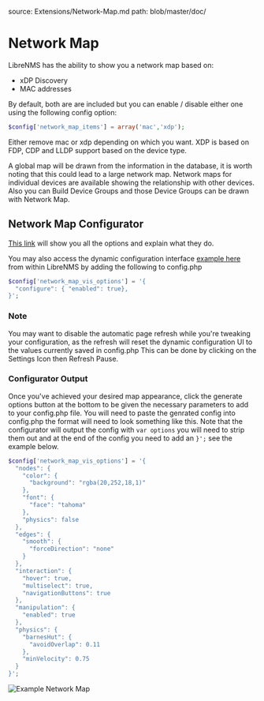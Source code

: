 source: Extensions/Network-Map.md
path: blob/master/doc/

# Network Map

LibreNMS has the ability to show you a network map based on:

- xDP Discovery
- MAC addresses

By default, both are are included but you can enable / disable either
one using the following config option:

```php
$config['network_map_items'] = array('mac','xdp');
```

Either remove mac or xdp depending on which you want.
XDP is based on FDP, CDP and LLDP support based on the device type.

A global map will be drawn from the information in the database, it is
worth noting that this could lead to a large network map. Network maps
for individual devices are available showing the relationship with
other devices. Also you can Build Device Groups and those Device
Groups can be drawn with Network Map.

## Network Map Configurator

[This link](https://visjs.github.io/vis-network/docs/network/) will
show you all the options and explain what they do.

You may also access the dynamic configuration interface [example
here](https://visjs.github.io/vis-network/examples/network/other/configuration.html)
from within LibreNMS by adding the following to config.php

```php
$config['network_map_vis_options'] = '{
  "configure": { "enabled": true},
}';
```

### Note

You may want to disable the automatic page refresh while you're
tweaking your configuration, as the refresh will reset the dynamic
configuration UI to the values currently saved in config.php This can
be done by clicking on the Settings Icon then Refresh Pause.

### Configurator Output

Once you've achieved your desired map appearance, click the generate
options button at the bottom to be given the necessary parameters to
add to your config.php file. You will need to paste the genrated
config into config.php the format will need to look something like
this. Note that the configurator will output the config with `var options`
you will need to strip them out and at the end of the config you need to
add an `}';` see the example below.

```php
$config['network_map_vis_options'] = '{
  "nodes": {
    "color": {
      "background": "rgba(20,252,18,1)"
    },
    "font": {
      "face": "tahoma"
    },
    "physics": false
  },
  "edges": {
    "smooth": {
      "forceDirection": "none"
    }
  },
  "interaction": {
    "hover": true,
    "multiselect": true,
    "navigationButtons": true
  },
  "manipulation": {
    "enabled": true
  },
  "physics": {
    "barnesHut": {
      "avoidOverlap": 0.11
    },
    "minVelocity": 0.75
  }
}';
```

![Example Network Map](/img/networkmap.png)
